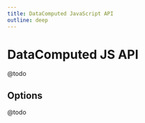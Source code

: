 ```yaml
---
title: DataComputed JavaScript API
outline: deep
---
```


# DataComputed JS API

@todo

## Options

@todo
